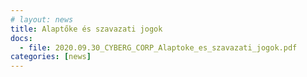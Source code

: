 ```yaml
---
# layout: news
title: Alaptőke és szavazati jogok
docs:
  - file: 2020.09.30_CYBERG_CORP_Alaptoke_es_szavazati_jogok.pdf
categories: [news]
---
```

